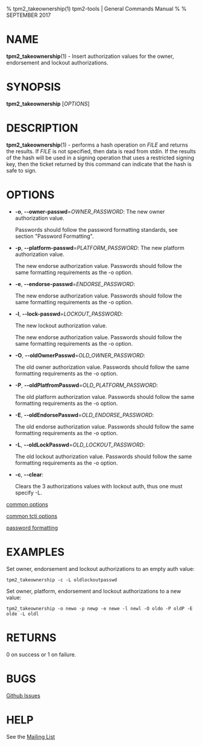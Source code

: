 % tpm2_takeownership(1) tpm2-tools | General Commands Manual
%
% SEPTEMBER 2017

# NAME

**tpm2_takeownership**(1) - Insert authorization values for the owner, endorsement
and lockout authorizations.

# SYNOPSIS

**tpm2_takeownership** [*OPTIONS*]

# DESCRIPTION

**tpm2_takeownership**(1) - performs a hash operation on _FILE_ and returns the results. If
_FILE_ is not specified, then data is read from stdin. If the results of the
hash will be used in a signing operation that uses a restricted signing key,
then the ticket returned by this command can indicate that the hash is safe to
sign.

# OPTIONS

  * **-o**, **--owner-passwd**=_OWNER\_PASSWORD_:
    The new owner authorization value.

    Passwords should follow the password formatting standards, see section
    "Password Formatting".

  * **-p**, **--platform-passwd**=_PLATFORM\_PASSWORD_:
    The new platform authorization value.

    The new endorse authorization value. Passwords should follow the same
    formatting requirements as the -o option.

  * **-e**, **--endorse-passwd**=_ENDORSE\_PASSWORD_:

    The new endorse authorization value. Passwords should follow the same
    formatting requirements as the -o option.

  * **-l**, **--lock-passwd**=_LOCKOUT\_PASSWORD_:

    The new lockout authorization value.

    The new endorse authorization value. Passwords should follow the same
    formatting requirements as the -o option.

  * **-O**, **--oldOwnerPasswd**=_OLD\_OWNER\_PASSWORD_:

    The old owner authorization value. Passwords should follow the same
    formatting requirements as the -o option.

  * **-P**, **--oldPlatfromPasswd**=_OLD\_PLATFORM\_PASSWORD_:

    The old platform authorization value. Passwords should follow the same
    formatting requirements as the -o option.

  * **-E**, **--oldEndorsePasswd**=_OLD\_ENDORSE\_PASSWORD_:

    The old endorse authorization value. Passwords should follow the same
    formatting requirements as the -o option.

  * **-L**, **--oldLockPasswd**=_OLD\_LOCKOUT\_PASSWORD_:

    The old lockout authorization value. Passwords should follow the same
    formatting requirements as the -o option.

  * **-c**, **--clear**:

    Clears the 3 authorizations values with  lockout auth, thus one must specify
    -L.

[common options](common/options.md)

[common tcti options](common/tcti.md)

[password formatting](common/password.md)

# EXAMPLES

Set owner, endorsement and lockout authorizations to an empty auth value:

```
tpm2_takeownership -c -L oldlockoutpasswd
```

Set owner, platform, endorsement and lockout authorizations to a new value:

```
tpm2_takeownership -o newo -p newp -e newe -l newl -O oldo -P oldP -E olde -L oldl
```

# RETURNS

0 on success or 1 on failure.

# BUGS

[Github Issues](https://github.com/01org/tpm2-tools/issues)

# HELP

See the [Mailing List](https://lists.01.org/mailman/listinfo/tpm2)